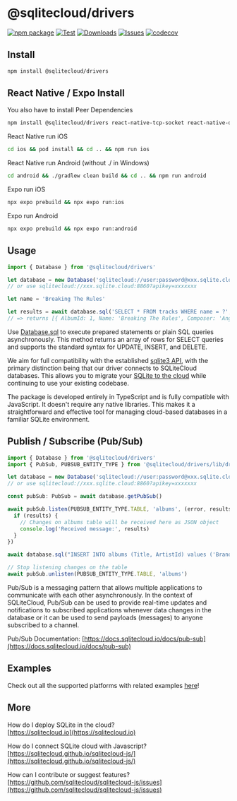 # @sqlitecloud/drivers

[![npm package][npm-img]][npm-url]
[![Test][test-img]][test-url]
[![Downloads][downloads-img]][downloads-url]
[![Issues][issues-img]][issues-url]
[![codecov](https://codecov.io/gh/sqlitecloud/sqlitecloud-js/graph/badge.svg?token=ZOKE9WFH62)](https://codecov.io/gh/sqlitecloud/sqlitecloud-js)

## Install

```bash
npm install @sqlitecloud/drivers
```

## React Native / Expo Install

You also have to install Peer Dependencies

```bash
npm install @sqlitecloud/drivers react-native-tcp-socket react-native-quick-base64
```

React Native run iOS

```bash
cd ios && pod install && cd .. && npm run ios
```

React Native run Android (without ./ in Windows)

```bash
cd android && ./gradlew clean build && cd .. && npm run android
```

Expo run iOS

```bash
npx expo prebuild && npx expo run:ios
```

Expo run Android

```bash
npx expo prebuild && npx expo run:android
```

## Usage

```ts
import { Database } from '@sqlitecloud/drivers'

let database = new Database('sqlitecloud://user:password@xxx.sqlite.cloud:8860/chinook.sqlite')
// or use sqlitecloud://xxx.sqlite.cloud:8860?apikey=xxxxxxx

let name = 'Breaking The Rules'

let results = await database.sql('SELECT * FROM tracks WHERE name = ?', name)
// => returns [{ AlbumId: 1, Name: 'Breaking The Rules', Composer: 'Angus Young... }]
```

Use [Database.sql](https://sqlitecloud.github.io/sqlitecloud-js/classes/Database.html#sql) to execute prepared statements or plain SQL queries asynchronously. This method returns an array of rows for SELECT queries and supports the standard syntax for UPDATE, INSERT, and DELETE.

We aim for full compatibility with the established [sqlite3 API](https://www.npmjs.com/package/sqlite3), with the primary distinction being that our driver connects to SQLiteCloud databases. This allows you to migrate your [SQLite to the cloud](https://sqlitecloud.io) while continuing to use your existing codebase.

The package is developed entirely in TypeScript and is fully compatible with JavaScript. It doesn't require any native libraries. This makes it a straightforward and effective tool for managing cloud-based databases in a familiar SQLite environment.

## Publish / Subscribe (Pub/Sub)

```ts
import { Database } from '@sqlitecloud/drivers'
import { PubSub, PUBSUB_ENTITY_TYPE } from '@sqlitecloud/drivers/lib/drivers/pubsub'

let database = new Database('sqlitecloud://user:password@xxx.sqlite.cloud:8860/chinook.sqlite')
// or use sqlitecloud://xxx.sqlite.cloud:8860?apikey=xxxxxxx

const pubSub: PubSub = await database.getPubSub()

await pubSub.listen(PUBSUB_ENTITY_TYPE.TABLE, 'albums', (error, results, data) => {
  if (results) {
    // Changes on albums table will be received here as JSON object
    console.log('Received message:', results)
  }
})

await database.sql("INSERT INTO albums (Title, ArtistId) values ('Brand new song', 1)")

// Stop listening changes on the table
await pubSub.unlisten(PUBSUB_ENTITY_TYPE.TABLE, 'albums')
```

Pub/Sub is a messaging pattern that allows multiple applications to communicate with each other asynchronously. In the context of SQLiteCloud, Pub/Sub can be used to provide real-time updates and notifications to subscribed applications whenever data changes in the database or it can be used to send payloads (messages) to anyone subscribed to a channel.

Pub/Sub Documentation: [https://docs.sqlitecloud.io/docs/pub-sub](https://docs.sqlitecloud.io/docs/pub-sub)

## Examples

Check out all the supported platforms with related examples [here](https://github.com/sqlitecloud/sqlitecloud-js/tree/main/examples)!

## More

How do I deploy SQLite in the cloud?  
[https://sqlitecloud.io](https://sqlitecloud.io)

How do I connect SQLite cloud with Javascript?  
[https://sqlitecloud.github.io/sqlitecloud-js/](https://sqlitecloud.github.io/sqlitecloud-js/)

How can I contribute or suggest features?  
[https://github.com/sqlitecloud/sqlitecloud-js/issues](https://github.com/sqlitecloud/sqlitecloud-js/issues)

[test-img]: https://img.shields.io/github/actions/workflow/status/sqlitecloud/sqlitecloud-js/test.yml?label=Android%20%7C%20iOS%20%7C%20Web%20%7C%20Windows%20%7C%20MacOS%20%7C%20Linux
[test-url]: https://github.com/sqlitecloud/sqlitecloud-js/actions/workflows/test.yml
[downloads-img]: https://img.shields.io/npm/dt/@sqlitecloud/drivers
[downloads-url]: https://www.npmtrends.com/@sqlitecloud/drivers
[npm-img]: https://img.shields.io/npm/v/@sqlitecloud/drivers
[npm-url]: https://www.npmjs.com/package/@sqlitecloud/drivers
[issues-img]: https://img.shields.io/github/issues/sqlitecloud/sqlitecloud-js
[issues-url]: https://github.com/sqlitecloud/sqlitecloud-js/issues
